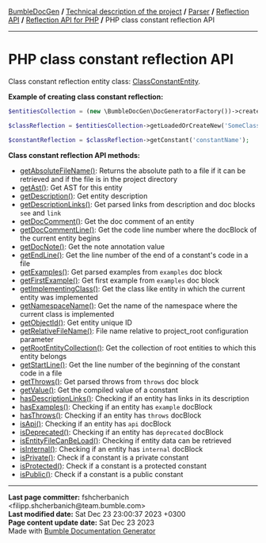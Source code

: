 <embed> <a href="/docs/README.md">BumbleDocGen</a> <b>/</b> <a href="/docs/tech/readme.md">Technical description of the project</a> <b>/</b> <a href="/docs/tech/2.parser/readme.md">Parser</a> <b>/</b> <a href="/docs/tech/2.parser/reflectionApi/readme.md">Reflection API</a> <b>/</b> <a href="/docs/tech/2.parser/reflectionApi/php/readme.md">Reflection API for PHP</a> <b>/</b> PHP class constant reflection API<hr> </embed>

<embed> <h1>PHP class constant reflection API</h1> </embed>

Class constant reflection entity class: <a href="/docs/tech/2.parser/reflectionApi/php/classes/ClassConstantEntity.md">ClassConstantEntity</a>.

**Example of creating class constant reflection:**

```php
$entitiesCollection = (new \BumbleDocGen\DocGeneratorFactory())->createRootEntitiesCollection($reflectionApiConfig);

$classReflection = $entitiesCollection->getLoadedOrCreateNew('SomeClassName');

$constantReflection = $classReflection->getConstant('constantName');
```

**Class constant reflection API methods:**

- [getAbsoluteFileName()](/docs/tech/2.parser/reflectionApi/php/classes/ClassConstantEntity.md#mgetabsolutefilename): Returns the absolute path to a file if it can be retrieved and if the file is in the project directory
- [getAst()](/docs/tech/2.parser/reflectionApi/php/classes/ClassConstantEntity.md#mgetast): Get AST for this entity
- [getDescription()](/docs/tech/2.parser/reflectionApi/php/classes/ClassConstantEntity.md#mgetdescription): Get entity description
- [getDescriptionLinks()](/docs/tech/2.parser/reflectionApi/php/classes/ClassConstantEntity.md#mgetdescriptionlinks): Get parsed links from description and doc blocks `see` and `link`
- [getDocComment()](/docs/tech/2.parser/reflectionApi/php/classes/ClassConstantEntity.md#mgetdoccomment): Get the doc comment of an entity
- [getDocCommentLine()](/docs/tech/2.parser/reflectionApi/php/classes/ClassConstantEntity.md#mgetdoccommentline): Get the code line number where the docBlock of the current entity begins
- [getDocNote()](/docs/tech/2.parser/reflectionApi/php/classes/ClassConstantEntity.md#mgetdocnote): Get the note annotation value
- [getEndLine()](/docs/tech/2.parser/reflectionApi/php/classes/ClassConstantEntity.md#mgetendline): Get the line number of the end of a constant&#039;s code in a file
- [getExamples()](/docs/tech/2.parser/reflectionApi/php/classes/ClassConstantEntity.md#mgetexamples): Get parsed examples from `examples` doc block
- [getFirstExample()](/docs/tech/2.parser/reflectionApi/php/classes/ClassConstantEntity.md#mgetfirstexample): Get first example from `examples` doc block
- [getImplementingClass()](/docs/tech/2.parser/reflectionApi/php/classes/ClassConstantEntity.md#mgetimplementingclass): Get the class like entity in which the current entity was implemented
- [getNamespaceName()](/docs/tech/2.parser/reflectionApi/php/classes/ClassConstantEntity.md#mgetnamespacename): Get the name of the namespace where the current class is implemented
- [getObjectId()](/docs/tech/2.parser/reflectionApi/php/classes/ClassConstantEntity.md#mgetobjectid): Get entity unique ID
- [getRelativeFileName()](/docs/tech/2.parser/reflectionApi/php/classes/ClassConstantEntity.md#mgetrelativefilename): File name relative to project_root configuration parameter
- [getRootEntityCollection()](/docs/tech/2.parser/reflectionApi/php/classes/ClassConstantEntity.md#mgetrootentitycollection): Get the collection of root entities to which this entity belongs
- [getStartLine()](/docs/tech/2.parser/reflectionApi/php/classes/ClassConstantEntity.md#mgetstartline): Get the line number of the beginning of the constant code in a file
- [getThrows()](/docs/tech/2.parser/reflectionApi/php/classes/ClassConstantEntity.md#mgetthrows): Get parsed throws from `throws` doc block
- [getValue()](/docs/tech/2.parser/reflectionApi/php/classes/ClassConstantEntity.md#mgetvalue): Get the compiled value of a constant
- [hasDescriptionLinks()](/docs/tech/2.parser/reflectionApi/php/classes/ClassConstantEntity.md#mhasdescriptionlinks): Checking if an entity has links in its description
- [hasExamples()](/docs/tech/2.parser/reflectionApi/php/classes/ClassConstantEntity.md#mhasexamples): Checking if an entity has `example` docBlock
- [hasThrows()](/docs/tech/2.parser/reflectionApi/php/classes/ClassConstantEntity.md#mhasthrows): Checking if an entity has `throws` docBlock
- [isApi()](/docs/tech/2.parser/reflectionApi/php/classes/ClassConstantEntity.md#misapi): Checking if an entity has `api` docBlock
- [isDeprecated()](/docs/tech/2.parser/reflectionApi/php/classes/ClassConstantEntity.md#misdeprecated): Checking if an entity has `deprecated` docBlock
- [isEntityFileCanBeLoad()](/docs/tech/2.parser/reflectionApi/php/classes/ClassConstantEntity.md#misentityfilecanbeload): Checking if entity data can be retrieved
- [isInternal()](/docs/tech/2.parser/reflectionApi/php/classes/ClassConstantEntity.md#misinternal): Checking if an entity has `internal` docBlock
- [isPrivate()](/docs/tech/2.parser/reflectionApi/php/classes/ClassConstantEntity.md#misprivate): Check if a constant is a private constant
- [isProtected()](/docs/tech/2.parser/reflectionApi/php/classes/ClassConstantEntity.md#misprotected): Check if a constant is a protected constant
- [isPublic()](/docs/tech/2.parser/reflectionApi/php/classes/ClassConstantEntity.md#mispublic): Check if a constant is a public constant

<div id='page_committer_info'>
<hr>
<b>Last page committer:</b> fshcherbanich &lt;filipp.shcherbanich@team.bumble.com&gt;<br><b>Last modified date:</b>   Sat Dec 23 23:00:37 2023 +0300<br><b>Page content update date:</b> Sat Dec 23 2023<br>Made with <a href='https://github.com/bumble-tech/bumble-doc-gen/blob/master/docs/README.md'>Bumble Documentation Generator</a></div>